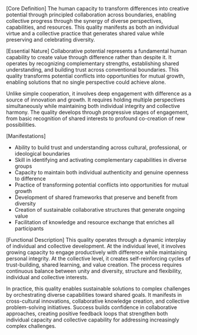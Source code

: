 [Core Definition]
The human capacity to transform differences into creative potential through principled collaboration across boundaries, enabling collective progress through the synergy of diverse perspectives, capabilities, and resources. This quality manifests as both an individual virtue and a collective practice that generates shared value while preserving and celebrating diversity.

[Essential Nature]
Collaborative potential represents a fundamental human capability to create value through difference rather than despite it. It operates by recognizing complementary strengths, establishing shared understanding, and building trust across conventional boundaries. This quality transforms potential conflicts into opportunities for mutual growth, enabling solutions that no single perspective could achieve alone.

Unlike simple cooperation, it involves deep engagement with difference as a source of innovation and growth. It requires holding multiple perspectives simultaneously while maintaining both individual integrity and collective harmony. The quality develops through progressive stages of engagement, from basic recognition of shared interests to profound co-creation of new possibilities.

[Manifestations]
- Ability to build trust and understanding across cultural, professional, or ideological boundaries
- Skill in identifying and activating complementary capabilities in diverse groups
- Capacity to maintain both individual authenticity and genuine openness to difference
- Practice of transforming potential conflicts into opportunities for mutual growth
- Development of shared frameworks that preserve and benefit from diversity
- Creation of sustainable collaborative structures that generate ongoing value
- Facilitation of knowledge and resource exchange that enriches all participants

[Functional Description]
This quality operates through a dynamic interplay of individual and collective development. At the individual level, it involves growing capacity to engage productively with difference while maintaining personal integrity. At the collective level, it creates self-reinforcing cycles of trust-building, shared learning, and value creation. The process requires continuous balance between unity and diversity, structure and flexibility, individual and collective interests.

In practice, this quality enables sustainable solutions to complex challenges by orchestrating diverse capabilities toward shared goals. It manifests in cross-cultural innovations, collaborative knowledge creation, and collective problem-solving initiatives. Success builds confidence in collaborative approaches, creating positive feedback loops that strengthen both individual capacity and collective capability for addressing increasingly complex challenges.